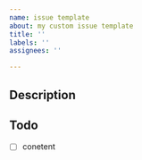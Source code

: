 ```yaml
---
name: issue template
about: my custom issue template
title: ''
labels: ''
assignees: ''

---
```


## Description

## Todo
- [ ] conetent